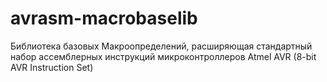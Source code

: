 avrasm-macrobaselib
===================

Библиотека базовых Макроопределений, расширяющая стандартный набор ассемблерных инструкций микроконтроллеров Atmel AVR (8-bit AVR Instruction Set)
